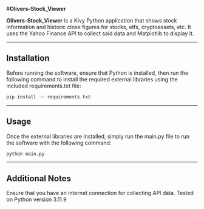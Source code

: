 #**Olivers-Stock_Viewer**

**Olivers-Stock_Viewer** is a Kivy Python application that shows stock information and historic close figures for stocks, etfs, cryptoassets, etc. It uses the Yahoo Finance API to collect said data and Matplotlib to display it.

---

## **Installation**

Before running the software, ensure that Python is installed, then run the following command to install the required external libraries using the included requirements.txt file:

```sh
pip install -r requirements.txt
```
---

## **Usage**

Once the external libraries are installed, simply run the main.py file to run the software with the following command:

```sh
python main.py
```

---

## **Additional Notes**

Ensure that you have an internet connection for collecting API data.
Tested on Python version 3.11.9
